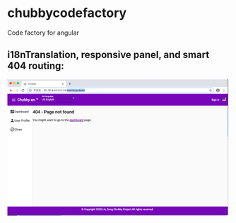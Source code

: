 # chubbycodefactory
Code factory for angular

## i18nTranslation, responsive panel, and smart 404 routing:
<p float="left";>
    <kbd><img src="https://github.com/songlin81/chubbycodefactory/blob/master/screens/1.png" alt="Img 1" width="500"/></kbd>
</p>